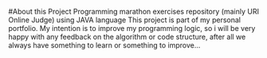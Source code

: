 #About this Project
Programming marathon exercises repository (mainly URI Online Judge) using JAVA language
This project is part of my personal portfolio. My intention is to improve my programming logic, so i will be very happy with any feedback on the algorithm or code structure, after all we always have something to learn or something to improve...
